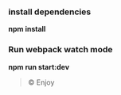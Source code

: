 ### install dependencies

**npm install**

### Run webpack watch mode

**npm run start:dev**

>&copy; Enjoy
